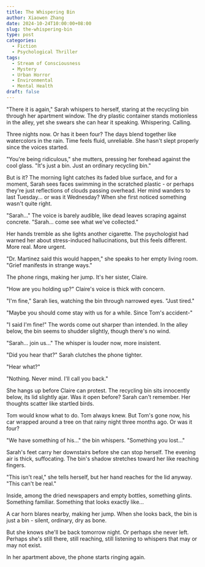 ```yaml
---
title: The Whispering Bin
author: Xiaowen Zhang
date: 2024-10-24T10:00:00+08:00
slug: the-whispering-bin
type: post
categories:
  - Fiction
  - Psychological Thriller
tags:
  - Stream of Consciousness
  - Mystery
  - Urban Horror
  - Environmental
  - Mental Health
draft: false
---
```


"There it is again," Sarah whispers to herself, staring at the recycling bin through her apartment window. The dry plastic container stands motionless in the alley, yet she swears she can hear it speaking. Whispering. Calling.

Three nights now. Or has it been four? The days blend together like watercolors in the rain. Time feels fluid, unreliable. She hasn't slept properly since the voices started.

"You're being ridiculous," she mutters, pressing her forehead against the cool glass. "It's just a bin. Just an ordinary recycling bin."

But is it? The morning light catches its faded blue surface, and for a moment, Sarah sees faces swimming in the scratched plastic - or perhaps they're just reflections of clouds passing overhead. Her mind wanders to last Tuesday... or was it Wednesday? When she first noticed something wasn't quite right.

"Sarah..." The voice is barely audible, like dead leaves scraping against concrete. "Sarah... come see what we've collected."

Her hands tremble as she lights another cigarette. The psychologist had warned her about stress-induced hallucinations, but this feels different. More real. More urgent.

"Dr. Martinez said this would happen," she speaks to her empty living room. "Grief manifests in strange ways."

The phone rings, making her jump. It's her sister, Claire.

"How are you holding up?" Claire's voice is thick with concern.

"I'm fine," Sarah lies, watching the bin through narrowed eyes. "Just tired."

"Maybe you should come stay with us for a while. Since Tom's accident-"

"I said I'm fine!" The words come out sharper than intended. In the alley below, the bin seems to shudder slightly, though there's no wind.

"Sarah... join us..." The whisper is louder now, more insistent.

"Did you hear that?" Sarah clutches the phone tighter.

"Hear what?"

"Nothing. Never mind. I'll call you back."

She hangs up before Claire can protest. The recycling bin sits innocently below, its lid slightly ajar. Was it open before? Sarah can't remember. Her thoughts scatter like startled birds.

Tom would know what to do. Tom always knew. But Tom's gone now, his car wrapped around a tree on that rainy night three months ago. Or was it four?

"We have something of his..." the bin whispers. "Something you lost..."

Sarah's feet carry her downstairs before she can stop herself. The evening air is thick, suffocating. The bin's shadow stretches toward her like reaching fingers.

"This isn't real," she tells herself, but her hand reaches for the lid anyway. "This can't be real."

Inside, among the dried newspapers and empty bottles, something glints. Something familiar. Something that looks exactly like...

A car horn blares nearby, making her jump. When she looks back, the bin is just a bin - silent, ordinary, dry as bone.

But she knows she'll be back tomorrow night. Or perhaps she never left. Perhaps she's still there, still reaching, still listening to whispers that may or may not exist.

In her apartment above, the phone starts ringing again.